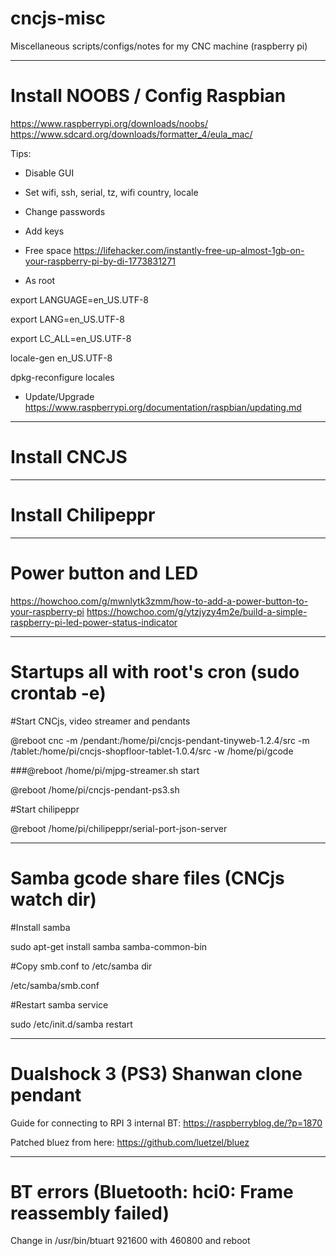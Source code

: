 # cncjs-misc

Miscellaneous scripts/configs/notes for my CNC machine (raspberry pi)

----
# Install NOOBS / Config Raspbian

https://www.raspberrypi.org/downloads/noobs/
https://www.sdcard.org/downloads/formatter_4/eula_mac/


Tips:
- Disable GUI
- Set wifi, ssh, serial, tz, wifi country, locale
- Change passwords
- Add keys
- Free space
https://lifehacker.com/instantly-free-up-almost-1gb-on-your-raspberry-pi-by-di-1773831271

- As root

export LANGUAGE=en_US.UTF-8

export LANG=en_US.UTF-8

export LC_ALL=en_US.UTF-8

locale-gen en_US.UTF-8

dpkg-reconfigure locales


- Update/Upgrade
https://www.raspberrypi.org/documentation/raspbian/updating.md



----
# Install CNCJS


----
# Install Chilipeppr

----
# Power button and LED

https://howchoo.com/g/mwnlytk3zmm/how-to-add-a-power-button-to-your-raspberry-pi
https://howchoo.com/g/ytzjyzy4m2e/build-a-simple-raspberry-pi-led-power-status-indicator


----

# Startups all with root's cron (sudo crontab -e)

#Start CNCjs, video streamer and pendants

@reboot cnc -m /pendant:/home/pi/cncjs-pendant-tinyweb-1.2.4/src -m /tablet:/home/pi/cncjs-shopfloor-tablet-1.0.4/src -w /home/pi/gcode

###@reboot /home/pi/mjpg-streamer.sh start

@reboot /home/pi/cncjs-pendant-ps3.sh

#Start chilipeppr

@reboot /home/pi/chilipeppr/serial-port-json-server

---------

# Samba gcode share files (CNCjs watch dir)

#Install samba

sudo apt-get install samba samba-common-bin

#Copy smb.conf to /etc/samba dir

/etc/samba/smb.conf

#Restart samba service

sudo /etc/init.d/samba restart

-----

# Dualshock 3 (PS3) Shanwan clone pendant

Guide for connecting to RPI 3 internal BT:
https://raspberryblog.de/?p=1870

Patched bluez from here:
https://github.com/luetzel/bluez

---------

# BT errors (Bluetooth: hci0: Frame reassembly failed)

Change in /usr/bin/btuart 921600 with 460800 and reboot

